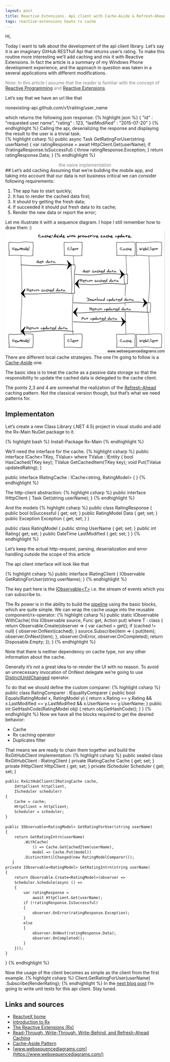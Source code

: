```yaml
---
layout: post
title: Reactive Extensions. Api client with Cache-Aside & Refresh-Ahead strategy. Part 1.
tags: reactive-extensions howto rx cache
---
```


Hi,

Today I want to talk about the development of the api client library. Let’s say it is an imaginary GitHub RESTfull Api that returns user’s rating. To make this routine more interesting we’ll add caching and mix it with Reactive Extensions. In fact the article is a summary of my Windows Phone development experience, and  the approach in question was taken in a several applications with different modifications.

<font color="gray">Note: In this article I assume that the reader is familiar with the concept of [Reactive Programming](https://en.wikipedia.org/wiki/Reactive_programming) and [Reactive Extensions](https://msdn.microsoft.com/en-us/data/gg577609.aspx).</font>

Let’s say that we have an url like that

nonexisting-api.github.com/v1/raiting/user_name

which returns the following json response:
{% highlight json %}
{
     "id" : "requested user name",
     "rating" : 123,
     "lastModified" : "2015-07-20"
}
{% endhighlight %}
Calling the api, deserializing the response and displaying the result to the user is a trivial task.  
{% highlight csharp %}
public async Task<RatingModel> GetRatingForUser(string userName)
{
    var ratingResponse = await HttpClient.Get(userName);
    if (!ratingaResponse.IsSuccessful)
    {
        throw ratingResponse.Exception;
    }
    return ratingResponse.Data;
}
{% endhighlight %}
<center><font color="gray">the naive implementation</font></center>
## Let’s add caching
Assuming that we’re building the mobile app, and taking into account that our data is not business critical we can consider following requirements:

1. The app has to start quickly;
2. It has to render the cached data first;
3. It should try getting the fresh data;
4. If succeeded it should put fresh data to its cache;
5. Render the new data or report the error;

Let me illustrate it with a sequence diagram. I hope I still remember how to draw them :)
![sequence diagram](/images/rx-api-with-cache-one/diagram.png)
There are different local cache strategies. The one I’m going to follow is a 
[Cache-Aside](https://msdn.microsoft.com/en-us/library/dn589799.aspx) one.

The basic idea is to treat the cache as a passive data storage so that the responsibility to update the cached data is delegated to the cache client. 

The points 2,3 and 4 are somewhat the realization of the [Refresh-Ahead](https://docs.oracle.com/cd/E15357_01/coh.360/e15723/cache_rtwtwbra.htm#COHDG5177) caching pattern. Not the classical version though, but that’s what we need patterns for.

## Implementaton

Let’s create a new Class Library (.NET 4.5) project in visual studio and add the Rx-Main NuGet package to it.

{% highlight bash %}
Install-Package Rx-Main
{% endhighlight %}

We’ll need the interface for the cache.
{% highlight csharp %}
public interface ICache<TKey, TValue> where TValue : IEntity<TKey>
{
    bool HasCached(TKey key);
    TValue GetCachedItem(TKey key);
    void Put(TValue updatedRating);
}

public interface IRatingCache : ICache<string, RatingModel>
{
}
{% endhighlight %}

The http-client abstraction:
{% highlight csharp %}
public interface IHttpClient
{
    Task<RatingResponse> Get(string userName);
}
{% endhighlight %}

And the models
{% highlight csharp %}
public class RatingResponse
{
    public bool IsSuccessful { get; set; }
    public RatingModel Data { get; set; }
    public Exception Exception { get; set; }
}

public class RatingModel 
{
    public string UserName { get; set; }
    public int Rating{ get; set; }
    public DateTime LastModified { get; set; }
}
{% endhighlight %}

Let’s keep the actual http-request, parsing, deserialization and error handling outside the scope of this article

The api client interface will look like that

{% highlight csharp %}
public interface IRatingClient
{
    IObservable<RatingModel> GetRatingForUser(string userName);
}
{% endhighlight %}

The key part here is the [IObservable&lt;T&gt;](http://www.google.com/url?q=http%3A%2F%2Fmsdn.microsoft.com%2Fen-us%2Flibrary%2Fdd990377(v%3Dvs.110).aspx&sa=D&sntz=1&usg=AFQjCNEndHmJ-ZVw1iN6PqzCDcW8PUcNAQ) i.e. the stream of events which you can subscribe to.

The Rx power is in the ability to build the [pipeline](http://martinfowler.com/articles/collection-pipeline/) using the basic blocks, which are quite simple. We can wrap the cache usage into the reusable component/rx-operator:
{% highlight csharp %}
public static IObservable<T> WithCache<T>(
        this IObservable<T> source, 
        Func<T> get, 
        Action<T> put) where T : class
{
    return Observable.Create<T>(observer =>
    {
        var cached = get();
        if (cached != null)
        {
            observer.OnNext(cached);
        }
        source.Subscribe(item =>
        {
            put(item);
            observer.OnNext(item);
        }, observer.OnError, observer.OnCompleted);
        return Disposable.Empty;
    });
}
{% endhighlight %}

Note that there is neither dependency on cache type, nor any other information about the cache. 

Generally it’s not a great idea to re-render the UI with no reason. To avoid an unnecessary invocation of OnNext delegate we’re going to use [DistinctUntilChanged](https://msdn.microsoft.com/en-us/library/system.reactive.linq.observable.distinctuntilchanged(v=vs.103).aspx) operator.

To do that we should define the custom comparer:
{% highlight csharp %}
public class RatingComparer : IEqualityComparer<RatingModel>
{
    public bool Equals(RatingModel x, RatingModel y)
    {
        return x.Rating == y.Rating 
        && x.LastModified == y.LastModified 
        && x.UserName == y.UserName;
    }
    public int GetHashCode(RatingModel obj)
    {
        return obj.GetHashCode();
    }
}
{% endhighlight %}
Now we have all the blocks required to get the desired behavior:

* Cache
* Rx caching operator
* Duplicates filter 

That means we are ready to chain them together and build the RxGitHubClient implementation:
{% highlight csharp %}
public sealed class RxGitHubClient : IRatingClient
{
    private IRatingCache Cache { get; set; }
    private IHttpClient HttpClient { get; set; }
    private IScheduler Scheduler { get; set; }

    public RxGitHubClient(IRatingCache cache, 
    	IHttpClient httpClient, 
    	IScheduler scheduler)
    {
        Cache = cache;
        HttpClient = httpClient;
        Scheduler = scheduler;
    }

    public IObservable<RatingModel> GetRatingForUser(string userName)
    {
        return GetRatingIntrn(userName)
            .WithCache(
            	() => Cache.GetCachedItem(userName), 
				model => Cache.Put(model))
            .DistinctUntilChanged(new RatingModelComparer());
       }
    private IObservable<RatingModel> GetRatingIntrn(string userName)
    {
        return Observable.Create<RatingModel>(observer =>
        Scheduler.Schedule(async () =>
        {
            var ratingResponse = 
				await HttpClient.Get(userName);
            if (!ratingResponse.IsSuccessful)
            {
                observer.OnError(ratingResponse.Exception);
            }
            else
            {
                observer.OnNext(ratingResponse.Data);
                observer.OnCompleted();
            }
        }));
    }
}
{% endhighlight %}

Now the usage of the client becomes as simple as the client from the first example.
{% highlight csharp %}
Client.GetRatingForUser(userName)
	  .Subscribe(RenderRating);
{% endhighlight %}
In the [next blog post](http://asizikov.github.io/2015/08/14/rx-api-with-cache-two/) I’m going to write unit tests for this api client. Stay tuned.
## Links and sources

* [ReactveX home](http://reactivex.io/)
* [Introduction to Rx](http://www.introtorx.com/content/v1.0.10621.0/05_Filtering.html)
* [The Reactive Extensions (Rx)](https://msdn.microsoft.com/en-us/data/gg577609.aspx)
* [Read-Through, Write-Through, Write-Behind, and Refresh-Ahead Caching](http://docs.oracle.com/cd/E15357_01/coh.360/e15723/cache_rtwtwbra.htm#COHDG5177)
* [Cache-Aside Pattern](https://msdn.microsoft.com/en-us/library/dn589799.aspx)
* [www.websequencediagrams.com](https://www.websequencediagrams.com/)



